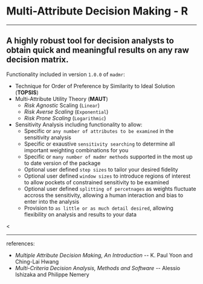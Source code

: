 <h1>Multi-Attribute Decision Making - R</h1>
<hr>
<h2>A highly robust tool for decision analysts to obtain quick and meaningful results on any raw decision matrix. </h2> 
<p>Functionality included in version <code>1.0.0</code> of <code>madmr</code>: </p>
<ul> 
<li>Technique for Order of Preference by Similarity to Ideal Solution (<strong>TOPSIS</strong>)</li>
<li>Multi-Attribute Utility Theory (<strong>MAUT</strong>)
    <ul> 
        <li> <em>Risk Agnostic</em> Scaling (<code>Linear</code>) </li>
        <li> <em>Risk Averse Scaling</em> (<code>Exponential</code>) </li>
        <li> <em>Risk Prone Scaling</em> (<code>Logarithmic</code>) </li>
    </ul>
</li>
<li> Sensitivity Analysis including functionality to allow:
    <ul> 
        <li> Specific or <code>any number of attributes to be examined</code> in the sensitivity analysis </li>
        <li> Specific or exaustive <code>sensitivity searching</code> to determine all important weighting combinations for you </li>
        <li> Specific or <code>many number of madmr methods</code> supported in the most up to date version of the package </li>
        <li> Optional user defined <code>step sizes</code> to tailor your desired fidelity </li>
        <li> Optional user defined <code>window sizes</code> to introduce regions of interest to allow pockets of constrained sensitivity to be examined </li>
        <li> Optional user defined <code>splitting of percetnages</code> as weights fluctuate accross the sensitivity, allowing a human interaction and bias to enter into the analysis</li>
        <li> Provision to <code>as little or as much detail desired</code>, allowing flexibility on analysis and results to your data</li>
    </ul>
</li>
</ul>
<<hr>
<p> references:</p>
<ul> 
<li><em>Multiple Attribute Decision Making, An Introduction</em> -- K. Paul Yoon and Ching-Lai Hwang</li>
<li><em>Multi-Criteria Decision Analysis, Methods and Software</em> -- Alessio Ishizaka and Philippe Nemery</li>
</ul>
